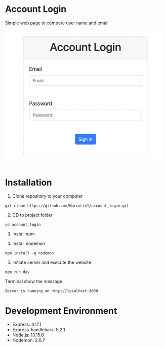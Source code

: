 # Account Login
Simple web page to compare user name and email 

![image](https://github.com/MarcoLin1/account_login/blob/master/account_login.png)

# Installation
1. Clone repository to your computer
```
git clone https://github.com/MarcoLin1/account_login.git
```
2. CD to project folder
```
cd account_login
```
3. Install npm 

4. Install nodemon
```
npm install -g nodemon
```
5. Initiate server and execute the website
```
npm run dev 
```
Terminal show the message 
```
Server is running on http://localhost:3000 
```

# Development Environment 
* Express: 4.17.1
* Express-handlebars: 5.2.1
* Node.js: 10.15.0
* Nodemon: 2.0.7

